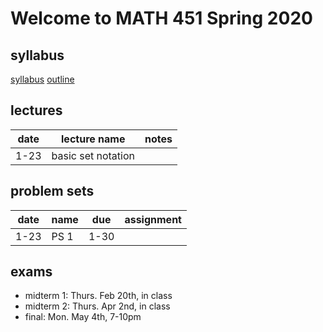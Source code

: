 # Welcome to MATH 451 Spring 2020

## syllabus

[syllabus](syllabus/syllabus.pdf)
[outline](student_outline.pdf)

## lectures

date | lecture name | notes |
|---|---|---|
1-23 | basic set notation | |


## problem sets
| date | name | due | assignment |
| --- | --- | --- | --- |
1-23 | PS 1 | 1-30 | |

## exams

- midterm 1: Thurs. Feb 20th, in class
- midterm 2: Thurs. Apr 2nd, in class
- final: Mon. May 4th, 7-10pm